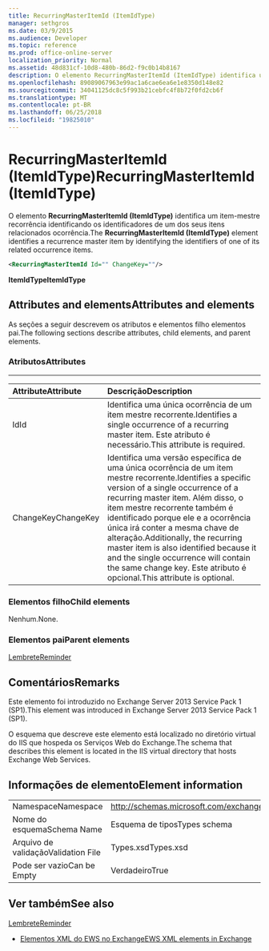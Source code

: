 ```yaml
---
title: RecurringMasterItemId (ItemIdType)
manager: sethgros
ms.date: 03/9/2015
ms.audience: Developer
ms.topic: reference
ms.prod: office-online-server
localization_priority: Normal
ms.assetid: 48d831cf-10d8-480b-86d2-f9c0b14b8167
description: O elemento RecurringMasterItemId (ItemIdType) identifica um item-mestre recorrência identificando os identificadores de um dos seus itens relacionados ocorrência.
ms.openlocfilehash: 89089067963e99ac1a6cae6ea6e1e8350d148e82
ms.sourcegitcommit: 34041125dc8c5f993b21cebfc4f8b72f0fd2cb6f
ms.translationtype: MT
ms.contentlocale: pt-BR
ms.lasthandoff: 06/25/2018
ms.locfileid: "19825010"
---
```

# <a name="recurringmasteritemid-itemidtype"></a><span data-ttu-id="6a5ed-103">RecurringMasterItemId (ItemIdType)</span><span class="sxs-lookup"><span data-stu-id="6a5ed-103">RecurringMasterItemId (ItemIdType)</span></span>

<span data-ttu-id="6a5ed-104">O elemento **RecurringMasterItemId (ItemIdType)** identifica um item-mestre recorrência identificando os identificadores de um dos seus itens relacionados ocorrência.</span><span class="sxs-lookup"><span data-stu-id="6a5ed-104">The **RecurringMasterItemId (ItemIdType)** element identifies a recurrence master item by identifying the identifiers of one of its related occurrence items.</span></span> 
  
```XML
<RecurringMasterItemId Id="" ChangeKey=""/>
```

 <span data-ttu-id="6a5ed-105">**ItemIdType**</span><span class="sxs-lookup"><span data-stu-id="6a5ed-105">**ItemIdType**</span></span>
## <a name="attributes-and-elements"></a><span data-ttu-id="6a5ed-106">Attributes and elements</span><span class="sxs-lookup"><span data-stu-id="6a5ed-106">Attributes and elements</span></span>

<span data-ttu-id="6a5ed-107">As seções a seguir descrevem os atributos e elementos filho elementos pai.</span><span class="sxs-lookup"><span data-stu-id="6a5ed-107">The following sections describe attributes, child elements, and parent elements.</span></span>
  
### <a name="attributes"></a><span data-ttu-id="6a5ed-108">Atributos</span><span class="sxs-lookup"><span data-stu-id="6a5ed-108">Attributes</span></span>

****

|<span data-ttu-id="6a5ed-109">**Attribute**</span><span class="sxs-lookup"><span data-stu-id="6a5ed-109">**Attribute**</span></span>|<span data-ttu-id="6a5ed-110">**Descrição**</span><span class="sxs-lookup"><span data-stu-id="6a5ed-110">**Description**</span></span>|
|:-----|:-----|
|<span data-ttu-id="6a5ed-111">Id</span><span class="sxs-lookup"><span data-stu-id="6a5ed-111">Id</span></span>  <br/> |<span data-ttu-id="6a5ed-112">Identifica uma única ocorrência de um item mestre recorrente.</span><span class="sxs-lookup"><span data-stu-id="6a5ed-112">Identifies a single occurrence of a recurring master item.</span></span> <span data-ttu-id="6a5ed-113">Este atributo é necessário.</span><span class="sxs-lookup"><span data-stu-id="6a5ed-113">This attribute is required.</span></span>  <br/> |
|<span data-ttu-id="6a5ed-114">ChangeKey</span><span class="sxs-lookup"><span data-stu-id="6a5ed-114">ChangeKey</span></span>  <br/> |<span data-ttu-id="6a5ed-115">Identifica uma versão específica de uma única ocorrência de um item mestre recorrente.</span><span class="sxs-lookup"><span data-stu-id="6a5ed-115">Identifies a specific version of a single occurrence of a recurring master item.</span></span> <span data-ttu-id="6a5ed-116">Além disso, o item mestre recorrente também é identificado porque ele e a ocorrência única irá conter a mesma chave de alteração.</span><span class="sxs-lookup"><span data-stu-id="6a5ed-116">Additionally, the recurring master item is also identified because it and the single occurrence will contain the same change key.</span></span> <span data-ttu-id="6a5ed-117">Este atributo é opcional.</span><span class="sxs-lookup"><span data-stu-id="6a5ed-117">This attribute is optional.</span></span>  <br/> |
   
### <a name="child-elements"></a><span data-ttu-id="6a5ed-118">Elementos filho</span><span class="sxs-lookup"><span data-stu-id="6a5ed-118">Child elements</span></span>

<span data-ttu-id="6a5ed-119">Nenhum.</span><span class="sxs-lookup"><span data-stu-id="6a5ed-119">None.</span></span>
  
### <a name="parent-elements"></a><span data-ttu-id="6a5ed-120">Elementos pai</span><span class="sxs-lookup"><span data-stu-id="6a5ed-120">Parent elements</span></span>

[<span data-ttu-id="6a5ed-121">Lembrete</span><span class="sxs-lookup"><span data-stu-id="6a5ed-121">Reminder</span></span>](reminder.md)
  
## <a name="remarks"></a><span data-ttu-id="6a5ed-122">Comentários</span><span class="sxs-lookup"><span data-stu-id="6a5ed-122">Remarks</span></span>

<span data-ttu-id="6a5ed-123">Este elemento foi introduzido no Exchange Server 2013 Service Pack 1 (SP1).</span><span class="sxs-lookup"><span data-stu-id="6a5ed-123">This element was introduced in Exchange Server 2013 Service Pack 1 (SP1).</span></span>
  
<span data-ttu-id="6a5ed-124">O esquema que descreve este elemento está localizado no diretório virtual do IIS que hospeda os Serviços Web do Exchange.</span><span class="sxs-lookup"><span data-stu-id="6a5ed-124">The schema that describes this element is located in the IIS virtual directory that hosts Exchange Web Services.</span></span>
  
## <a name="element-information"></a><span data-ttu-id="6a5ed-125">Informações de elemento</span><span class="sxs-lookup"><span data-stu-id="6a5ed-125">Element information</span></span>

|||
|:-----|:-----|
|<span data-ttu-id="6a5ed-126">Namespace</span><span class="sxs-lookup"><span data-stu-id="6a5ed-126">Namespace</span></span>  <br/> |http://schemas.microsoft.com/exchange/services/2006/types  <br/> |
|<span data-ttu-id="6a5ed-127">Nome do esquema</span><span class="sxs-lookup"><span data-stu-id="6a5ed-127">Schema Name</span></span>  <br/> |<span data-ttu-id="6a5ed-128">Esquema de tipos</span><span class="sxs-lookup"><span data-stu-id="6a5ed-128">Types schema</span></span>  <br/> |
|<span data-ttu-id="6a5ed-129">Arquivo de validação</span><span class="sxs-lookup"><span data-stu-id="6a5ed-129">Validation File</span></span>  <br/> |<span data-ttu-id="6a5ed-130">Types.xsd</span><span class="sxs-lookup"><span data-stu-id="6a5ed-130">Types.xsd</span></span>  <br/> |
|<span data-ttu-id="6a5ed-131">Pode ser vazio</span><span class="sxs-lookup"><span data-stu-id="6a5ed-131">Can be Empty</span></span>  <br/> |<span data-ttu-id="6a5ed-132">Verdadeiro</span><span class="sxs-lookup"><span data-stu-id="6a5ed-132">True</span></span>  <br/> |
   
## <a name="see-also"></a><span data-ttu-id="6a5ed-133">Ver também</span><span class="sxs-lookup"><span data-stu-id="6a5ed-133">See also</span></span>



[<span data-ttu-id="6a5ed-134">Lembrete</span><span class="sxs-lookup"><span data-stu-id="6a5ed-134">Reminder</span></span>](reminder.md)


- [<span data-ttu-id="6a5ed-135">Elementos XML do EWS no Exchange</span><span class="sxs-lookup"><span data-stu-id="6a5ed-135">EWS XML elements in Exchange</span></span>](ews-xml-elements-in-exchange.md)

